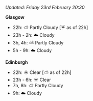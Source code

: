 *Updated: Friday 23rd February 20:30*

**Glasgow**

* 22h: :partly_sunny: Partly Cloudy [:umbrella: as of 22h]
* 23h - 2h: :cloud: Cloudy
* 3h, 4h: :partly_sunny: Partly Cloudy
* 5h - 9h: :cloud: Cloudy

**Edinburgh**

* 22h: :sunny: Clear [:partly_sunny: as of 22h]
* 23h - 6h: :sunny: Clear
* 7h, 8h: :partly_sunny: Partly Cloudy
* 9h: :cloud: Cloudy
